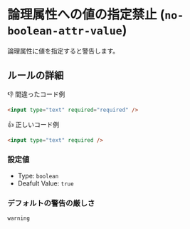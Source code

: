 # 論理属性への値の指定禁止 (`no-boolean-attr-value`)

論理属性に値を指定すると警告します。

## ルールの詳細

👎 間違ったコード例

```html
<input type="text" required="required" />
```

👍 正しいコード例

```html
<input type="text" required />
```

### 設定値

-   Type: `boolean`
-   Deafult Value: `true`

### デフォルトの警告の厳しさ

`warning`
